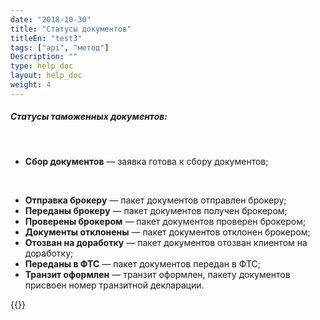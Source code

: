 ```yaml
---
date: "2018-10-30"
title: "Статусы документов"
titleEn: "test3"
tags: ["api", "метод"]
Description: ""
type: help_doc
layout: help_doc
weight: 4
---
```


##### Статусы таможенных документов: 
<br/>
 

* <b>Сбор документов</b> — заявка готова к сбору документов; 
<br/>

* <b>Отправка брокеру</b> — пакет документов отправлен брокеру; 
* <b>Переданы брокеру</b> — пакет документов получен брокером;
* <b>Проверены брокером</b> — пакет документов проверен брокером;
* <b>Документы отклонены</b> — пакет документов отклонен брокером;
* <b>Отозван на доработку</b> — пакет документов отозван клиентом на доработку;
* <b>Переданы в ФТС</b> — пакет документов передан в ФТС;
* <b>Транзит оформлен</b> — транзит оформлен, пакету документов присвоен номер транзитной декларации. 

{{<isHelpful>}}
